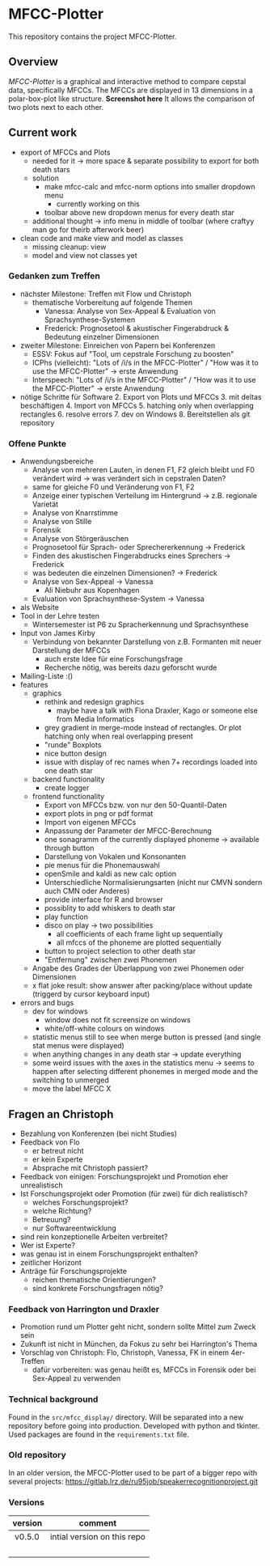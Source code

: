 # MFCC-Plotter
This repository contains the project MFCC-Plotter.

## Overview
*MFCC-Plotter* is a graphical and interactive method to compare cepstal data, specifically MFCCs.
The MFCCs are displayed in 13 dimensions in a polar-box-plot like structure.
**Screenshot here**
It allows the comparison of two plots next to each other.

## Current work
- export of MFCCs and Plots
    - needed for it -> more space & separate possibility to export for both death stars
    - solution
        - make mfcc-calc and mfcc-norm options into smaller dropdown menu
            - currently working on this
        - toolbar above new dropdown menus for every death star
    - additional thought -> info menu in middle of toolbar (where craftyy man go for theirb afterwork beer)
- clean code and make view and model as classes
    - missing cleanup: view
    - model and view not classes yet


### Gedanken zum Treffen
- nächster Milestone: Treffen mit Flow und Christoph
    - thematische Vorbereitung auf folgende Themen
        - Vanessa: Analyse von Sex-Appeal & Evaluation von Sprachsynthese-Systemen
        - Frederick: Prognosetool & akustischer Fingerabdruck & Bedeutung einzelner Dimensionen
- zweiter Milestone: Einreichen von Papern bei Konferenzen
    - ESSV: Fokus auf "Tool, um cepstrale Forschung zu boosten"
    - ICPhs (vielleicht): "Lots of /i/s in the MFCC-Plotter" / "How was it to use the MFCC-Plotter" -> erste Anwendung
    - Interspeech: "Lots of /i/s in the MFCC-Plotter" / "How was it to use the MFCC-Plotter" -> erste Anwendung
- nötige Schritte für Software
    2. Export von Plots und MFCCs
    3. mit deltas beschäftigen
    4. Import von MFCCs
    5. hatching only when overlapping rectangles
    6. resolve errors
    7. dev on Windows
    8. Bereitstellen als git repository

### Offene Punkte
- Anwendungsbereiche
    - Analyse von mehreren Lauten, in denen F1, F2 gleich bleibt und F0 verändert wird -> was verändert sich in cepstralen Daten?
    - same for gleiche F0 und Veränderung von F1, F2
    - Anzeige einer typischen Verteilung im Hintergrund -> z.B. regionale Varietät
    - Analyse von Knarrstimme
    - Analyse von Stille
    - Forensik
    - Analyse von Störgeräuschen
    - Prognosetool für Sprach- oder Sprechererkennung        -> Frederick
    - Finden des akustischen Fingerabdrucks eines Sprechers  -> Frederick
    - was bedeuten die einzelnen Dimensionen?                -> Frederick
    - Analyse von Sex-Appeal                                 -> Vanessa
        - Ali Niebuhr aus Kopenhagen
    - Evaluation von Sprachsynthese-System                   -> Vanessa
- als Website
- Tool in der Lehre testen
    - Wintersemester ist P6 zu Spracherkennung und Sprachsynthese
- Input von James Kirby
    - Verbindung von bekannter Darstellung von z.B. Formanten mit neuer Darstellung der MFCCs
        - auch erste Idee für eine Forschungsfrage
        - Recherche nötig, was bereits dazu geforscht wurde
- Mailing-Liste :()
- features
    - graphics
        - rethink and redesign graphics
            - maybe have a talk with Fiona Draxler, Kago or someone else from Media Informatics
        - grey gradient in merge-mode instead of rectangles. Or plot hatching only when real overlapping present
        - "runde" Boxplots
        - nice button design
        - issue with display of rec names when 7+ recordings loaded into one death star
    - backend functionality
        - create logger
    - frontend functionality
        - Export von MFCCs bzw. von nur den 50-Quantil-Daten
        - export plots in png or pdf format
        - Import von eigenen MFCCs
        - Anpassung der Parameter der MFCC-Berechnung
        - one sonagramm of the currently displayed phoneme -> available through button
        - Darstellung von Vokalen und Konsonanten
        - pie menus für die Phonemauswahl
        - openSmile and kaldi as new calc option
        - Unterschiedliche Normalisierungsarten (nicht nur CMVN sondern auch CMN oder Anderes)
        - provide interface for R and browser
        - possiblity to add whiskers to death star
        - play function
        - disco on play -> two possibilities
            - all coefficients of each frame light up sequentially
            - all mfccs of the phoneme are plotted sequentially
        - button to project selection to other death star
        - "Entfernung" zwischen zwei Phonemen
    - Angabe des Grades der Überlappung von zwei Phonemen oder Dimensionen
    - x flat joke result: show answer after packing/place without update (triggerd by cursor keyboard input)
- errors and bugs
    - dev for windows
        - window does not fit screensize on windows
        - white/off-white colours on windows
    - statistic menus still to see when merge button is pressed (and single stat menus were displayed)
    - when anything changes in any death star -> update everything
    - some weird issues with the axes in the statistics menu -> seems to happen after selecting different phonemes in merged mode and the switching to unmerged
    - move the label MFCC X


## Fragen an Christoph
- Bezahlung von Konferenzen (bei nicht Studies)
- Feedback von Flo
    - er betreut nicht
    - er kein Experte
    - Absprache mit Christoph passiert?
- Feedback von einigen: Forschungsprojekt und Promotion eher unrealistisch
- Ist Forschungsprojekt oder Promotion (für zwei) für dich realistisch?
    - welches Forschungsprojekt?
    - welche Richtung?
    - Betreuung?
    - nur Softwareentwicklung
- sind rein konzeptionelle Arbeiten verbreitet?
- Wer ist Experte?
- was genau ist in einem Forschungsprojekt enthalten?
- zeitlicher Horizont
- Anträge für Forschungsprojekte
    - reichen thematische Orientierungen?
    - sind konkrete Forschungsfragen nötig?


### Feedback von Harrington und Draxler
- Promotion rund um Plotter geht nicht, sondern sollte Mittel zum Zweck sein
- Zukunft ist nicht in München, da Fokus zu sehr bei Harrington's Thema
- Vorschlag von Christoph: Flo, Christoph, Vanessa, FK in einem 4er-Treffen
    - dafür vorbereiten: was genau heißt es, MFCCs in Forensik oder bei Sex-Appeal zu verwenden


### Technical background
Found in the `src/mfcc_display/` directory. Will be separated into a new repository before going into production.
Developed with python and tkinter.
Used packages are found in the `requirements.txt` file.

### Old repository
In an older version, the MFCC-Plotter used to be part of a bigger repo with several projects: https://gitlab.lrz.de/ru95job/speakerrecognitionproject.git

### Versions
| version | comment |
| - | - |
| v0.5.0 | intial version on this repo |
| | |